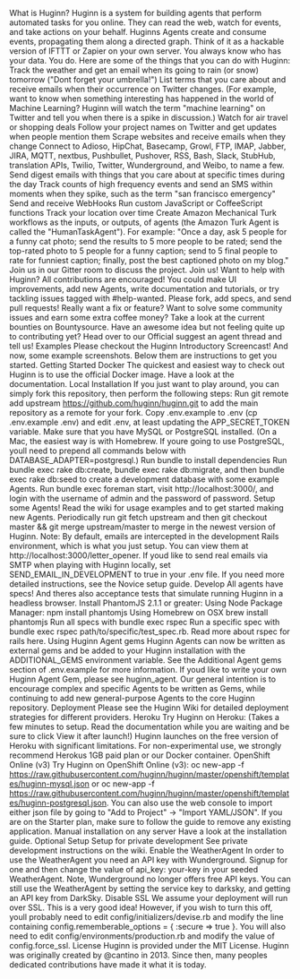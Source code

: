 What is Huginn? Huginn is a system for building agents that perform automated tasks for you online. They can read the web, watch for events, and take actions on your behalf. Huginns Agents create and consume events, propagating them along a directed graph. Think of it as a hackable version of IFTTT or Zapier on your own server. You always know who has your data. You do. Here are some of the things that you can do with Huginn: Track the weather and get an email when its going to rain (or snow) tomorrow ("Dont forget your umbrella!") List terms that you care about and receive emails when their occurrence on Twitter changes. (For example, want to know when something interesting has happened in the world of Machine Learning? Huginn will watch the term "machine learning" on Twitter and tell you when there is a spike in discussion.) Watch for air travel or shopping deals Follow your project names on Twitter and get updates when people mention them Scrape websites and receive emails when they change Connect to Adioso, HipChat, Basecamp, Growl, FTP, IMAP, Jabber, JIRA, MQTT, nextbus, Pushbullet, Pushover, RSS, Bash, Slack, StubHub, translation APIs, Twilio, Twitter, Wunderground, and Weibo, to name a few. Send digest emails with things that you care about at specific times during the day Track counts of high frequency events and send an SMS within moments when they spike, such as the term "san francisco emergency" Send and receive WebHooks Run custom JavaScript or CoffeeScript functions Track your location over time Create Amazon Mechanical Turk workflows as the inputs, or outputs, of agents (the Amazon Turk Agent is called the "HumanTaskAgent"). For example: "Once a day, ask 5 people for a funny cat photo; send the results to 5 more people to be rated; send the top-rated photo to 5 people for a funny caption; send to 5 final people to rate for funniest caption; finally, post the best captioned photo on my blog." Join us in our Gitter room to discuss the project. Join us! Want to help with Huginn? All contributions are encouraged! You could make UI improvements, add new Agents, write documentation and tutorials, or try tackling issues tagged with #help-wanted. Please fork, add specs, and send pull requests! Really want a fix or feature? Want to solve some community issues and earn some extra coffee money? Take a look at the current bounties on Bountysource. Have an awesome idea but not feeling quite up to contributing yet? Head over to our Official suggest an agent thread and tell us! Examples Please checkout the Huginn Introductory Screencast! And now, some example screenshots. Below them are instructions to get you started. Getting Started Docker The quickest and easiest way to check out Huginn is to use the official Docker image. Have a look at the documentation. Local Installation If you just want to play around, you can simply fork this repository, then perform the following steps: Run git remote add upstream https://github.com/huginn/huginn.git to add the main repository as a remote for your fork. Copy .env.example to .env (cp .env.example .env) and edit .env, at least updating the APP_SECRET_TOKEN variable. Make sure that you have MySQL or PostgreSQL installed. (On a Mac, the easiest way is with Homebrew. If youre going to use PostgreSQL, youll need to prepend all commands below with DATABASE_ADAPTER=postgresql.) Run bundle to install dependencies Run bundle exec rake db:create, bundle exec rake db:migrate, and then bundle exec rake db:seed to create a development database with some example Agents. Run bundle exec foreman start, visit http://localhost:3000/, and login with the username of admin and the password of password. Setup some Agents! Read the wiki for usage examples and to get started making new Agents. Periodically run git fetch upstream and then git checkout master && git merge upstream/master to merge in the newest version of Huginn. Note: By default, emails are intercepted in the development Rails environment, which is what you just setup. You can view them at http://localhost:3000/letter_opener. If youd like to send real emails via SMTP when playing with Huginn locally, set SEND_EMAIL_IN_DEVELOPMENT to true in your .env file. If you need more detailed instructions, see the Novice setup guide. Develop All agents have specs! And theres also acceptance tests that simulate running Huginn in a headless browser. Install PhantomJS 2.1.1 or greater: Using Node Package Manager: npm install phantomjs Using Homebrew on OSX brew install phantomjs Run all specs with bundle exec rspec Run a specific spec with bundle exec rspec path/to/specific/test_spec.rb. Read more about rspec for rails here. Using Huginn Agent gems Huginn Agents can now be written as external gems and be added to your Huginn installation with the ADDITIONAL_GEMS environment variable. See the Additional Agent gems section of .env.example for more information. If youd like to write your own Huginn Agent Gem, please see huginn_agent. Our general intention is to encourage complex and specific Agents to be written as Gems, while continuing to add new general-purpose Agents to the core Huginn repository. Deployment Please see the Huginn Wiki for detailed deployment strategies for different providers. Heroku Try Huginn on Heroku: (Takes a few minutes to setup. Read the documentation while you are waiting and be sure to click View it after launch!) Huginn launches on the free version of Heroku with significant limitations. For non-experimental use, we strongly recommend Herokus 1GB paid plan or our Docker container. OpenShift Online (v3) Try Huginn on OpenShift Online (v3): oc new-app -f https://raw.githubusercontent.com/huginn/huginn/master/openshift/templates/huginn-mysql.json or oc new-app -f https://raw.githubusercontent.com/huginn/huginn/master/openshift/templates/huginn-postgresql.json. You can also use the web console to import either json file by going to "Add to Project" -> "Import YAML/JSON". If you are on the Starter plan, make sure to follow the guide to remove any existing application. Manual installation on any server Have a look at the installation guide. Optional Setup Setup for private development See private development instructions on the wiki. Enable the WeatherAgent In order to use the WeatherAgent you need an API key with Wunderground. Signup for one and then change the value of api_key: your-key in your seeded WeatherAgent. Note, Wunderground no longer offers free API keys. You can still use the WeatherAgent by setting the service key to darksky, and getting an API key from DarkSky. Disable SSL We assume your deployment will run over SSL. This is a very good idea! However, if you wish to turn this off, youll probably need to edit config/initializers/devise.rb and modify the line containing config.rememberable_options = { :secure => true }. You will also need to edit config/environments/production.rb and modify the value of config.force_ssl. License Huginn is provided under the MIT License. Huginn was originally created by @cantino in 2013. Since then, many peoples dedicated contributions have made it what it is today.